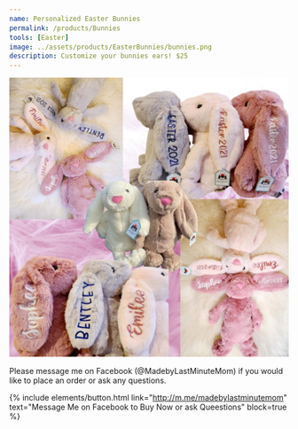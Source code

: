 ```yaml
---
name: Personalized Easter Bunnies
permalink: /products/Bunnies
tools: [Easter]
image: ../assets/products/EasterBunnies/bunnies.png
description: Customize your bunnies ears! $25
---
```

![Product Shot](../assets/products/EasterBunnies/bunnies.png "Personalized Easter Bunnies")

Please message me on Facebook (@MadebyLastMinuteMom) if you would like to place an order or ask any questions.

{% include elements/button.html link="http://m.me/madebylastminutemom" text="Message Me on Facebook to Buy Now or ask Queestions" block=true %}

